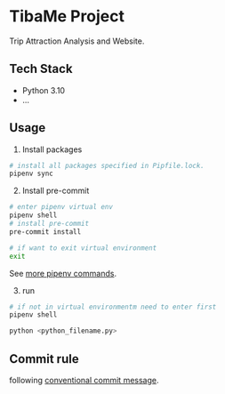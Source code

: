 # TibaMe Project

Trip Attraction Analysis and Website.

## Tech Stack
- Python 3.10
- ...


## Usage

1. Install packages
```sh
# install all packages specified in Pipfile.lock.
pipenv sync
```

2. Install pre-commit
```sh
# enter pipenv virtual env
pipenv shell
# install pre-commit
pre-commit install

# if want to exit virtual environment
exit
```
See [more pipenv commands](https://medium.com/tsungs-blog/python-%E8%AE%93pipenv-%E5%B9%AB%E4%BD%A0%E5%81%9A%E5%A5%97%E4%BB%B6%E7%AE%A1%E7%90%86-bb284e865dc1).

3. run
```sh
# if not in virtual environmentm need to enter first
pipenv shell

python <python_filename.py>
```

## Commit rule
following [conventional commit message](https://www.conventionalcommits.org/en/v1.0.0/).
